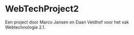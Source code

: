 WebTechProject2
===============

Een project door Marco Jansen en Daan Veldhof voor het vak Webtechnologie 2.1.
